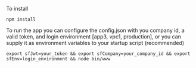 To install

    npm install
    
To run the app you can configure the config.json with you company id, a valid token, and login environment [app3, vpc1, production],
or you can supply it as environment variables to your startup script (recommended)

    export sfJwt=your_token && export sfCompany=your_company_id && export sfEnv=login_environment && node bin/www